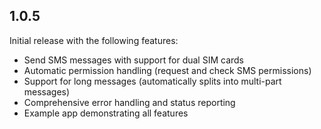 ## 1.0.5

Initial release with the following features:
* Send SMS messages with support for dual SIM cards
* Automatic permission handling (request and check SMS permissions)
* Support for long messages (automatically splits into multi-part messages)
* Comprehensive error handling and status reporting
* Example app demonstrating all features
